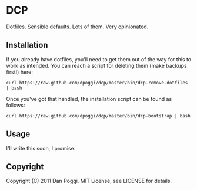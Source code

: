 # DCP
Dotfiles. Sensible defaults. Lots of them. Very opinionated.

## Installation
If you already have dotfiles, you'll need to get them out of the way for this to work as intended. You can reach a script for deleting them (make backups first!) here:
```
curl https://raw.github.com/dpoggi/dcp/master/bin/dcp-remove-dotfiles | bash
```

Once you've got that handled, the installation script can be found as follows:
```
curl https://raw.github.com/dpoggi/dcp/master/bin/dcp-bootstrap | bash
```

## Usage
I'll write this soon, I promise.

## Copyright

Copyright (C) 2011 Dan Poggi. MIT License, see LICENSE for details.
